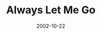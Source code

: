---
discogs_id: 696924
discogs_master_id: 394017
title: Always Let Me Go
artists: ['Keith Jarrett Trio']
date: 2002-10-22
genre: ['Jazz']
image: Always Let Me Go-696924.jpg
label: ECM Records
country: Europe
styles: ['ECM Jazz']
---